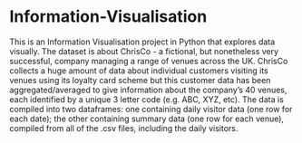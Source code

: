# Information-Visualisation
This is an Information Visualisation project in Python that explores data visually.
The dataset is about ChrisCo - a fictional, but nonetheless very successful, company managing a range of venues across the UK. ChrisCo collects a huge amount of data about individual customers visiting its venues using its loyalty card scheme but this customer data has been aggregated/averaged to give information about the company’s 40 venues, each identified by a unique 3 letter code (e.g. ABC, XYZ, etc).
The data is compiled into two dataframes: one containing daily visitor data (one row for each date); the other containing summary data (one row for each venue), compiled from all of the .csv files, including the daily visitors.
